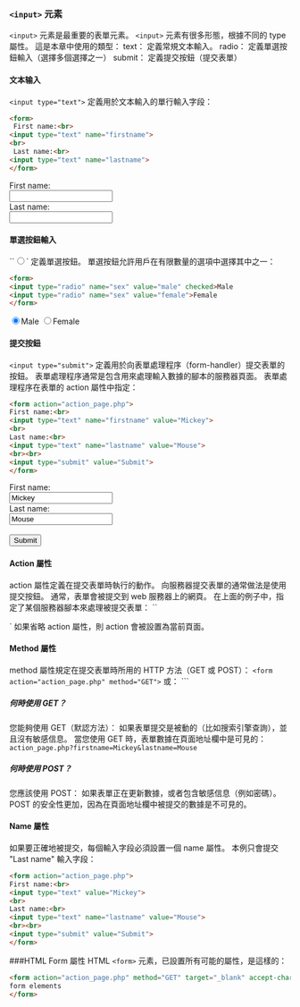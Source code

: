 ### `<input>` 元素
`<input>` 元素是最重要的表單元素。
`<input>` 元素有很多形態，根據不同的 type 屬性。
這是本章中使用的類型：
text：	定義常規文本輸入。
radio：	定義單選按鈕輸入（選擇多個選擇之一）
submit：	定義提交按鈕（提交表單）

#### 文本输入
`<input type="text">` 定義用於文本輸入的單行輸入字段：
```html
<form>
 First name:<br>
<input type="text" name="firstname">
<br>
 Last name:<br>
<input type="text" name="lastname">
</form> 
```
<form> First name:<br> <input type="text" name="firstname"> <br> Last name:<br> <input type="text" name="lastname"> </form> 

#### 單選按鈕輸入
``<input type="radio">` 定義單選按鈕。
單選按鈕允許用戶在有限數量的選項中選擇其中之一：
```html
<form>
<input type="radio" name="sex" value="male" checked>Male
<input type="radio" name="sex" value="female">Female
</form> 
```
<form> <input type="radio" name="sex" value="male" checked>Male <input type="radio" name="sex" value="female">Female </form> 
 
#### 提交按鈕
`<input type="submit">` 定義用於向表單處理程序（form-handler）提交表單的按鈕。
表單處理程序通常是包含用來處理輸入數據的腳本的服務器頁面。
表單處理程序在表單的 action 屬性中指定：
```html
<form action="action_page.php">
First name:<br>
<input type="text" name="firstname" value="Mickey">
<br>
Last name:<br>
<input type="text" name="lastname" value="Mouse">
<br><br>
<input type="submit" value="Submit">
</form> 
```
<form action="action_page.php"> First name:<br> <input type="text" name="firstname" value="Mickey"> <br> Last name:<br> <input type="text" name="lastname" value="Mouse"> <br><br> <input type="submit" value="Submit"> </form>

#### Action 屬性
action 屬性定義在提交表單時執行的動作。
向服務器提交表單的通常做法是使用提交按鈕。
通常，表單會被提交到 web 服務器上的網頁。
在上面的例子中，指定了某個服務器腳本來處理被提交表單：
``<form action="action_page.php">`
如果省略 action 屬性，則 action 會被設置為當前頁面。

#### Method 屬性
method 屬性規定在提交表單時所用的 HTTP 方法（GET 或 POST）：
`<form action="action_page.php" method="GET">`
或：
``<form action="action_page.php" method="POST">`

##### 何時使用 GET？
您能夠使用 GET（默認方法）：
如果表單提交是被動的（比如搜索引擎查詢），並且沒有敏感信息。
當您使用 GET 時，表單數據在頁面地址欄中是可見的：
`action_page.php?firstname=Mickey&lastname=Mouse`

##### 何時使用 POST？
您應該使用 POST：
如果表單正在更新數據，或者包含敏感信息（例如密碼）。
POST 的安全性更加，因為在頁面地址欄中被提交的數據是不可見的。

#### Name 屬性
如果要正確地被提交，每個輸入字段必須設置一個 name 屬性。
本例只會提交 "Last name" 輸入字段：
```html
<form action="action_page.php">
First name:<br>
<input type="text" value="Mickey">
<br>
Last name:<br>
<input type="text" name="lastname" value="Mouse">
<br><br>
<input type="submit" value="Submit">
</form> 
```
 
###HTML Form 屬性
HTML `<form>` 元素，已設置所有可能的屬性，是這樣的：
```html
<form action="action_page.php" method="GET" target="_blank" accept-charset="UTF-8" ectype="application/x-www-form-urlencoded" autocomplete="off" novalidate>
form elements
</form>
 ```